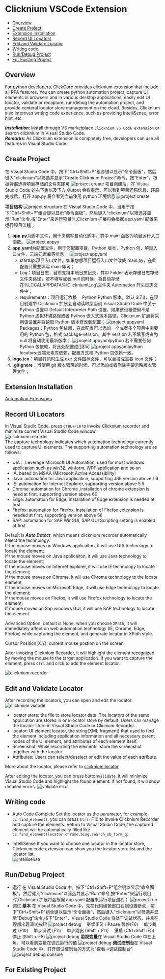 # Clicknium VSCode Extension<!-- {docsify-ignore-all} -->

- [Overview](#overview)
- [Create Project](#create-project)
- [Extension Installation](#extension-installation)
- [Record UI Locators](#record-ui-locators)
- [Edit and Validate Locator](#edit-and-validate-locator)
- [Writing code](#writing-code)
- [Run/Debug Project](#rundebug-project)
- [For Existing Project](#for-existing-project)

## Overview
For python developers, ClickCorp provides clicknium extension that include all RPA features. 
 You can create python automation project, capture UI elements in browsers and in various desktop applications, easily edit UI locator, validate or recapture, run/debug the automation project, and provide centeral locator store management on the cloud.
 Besides, Clicknium also improves writing code experience, such as providing IntelliSense, error hint, etc.

***Installation​***: Install through VS marketplace `Clicknium VS Code extension` or search clicknium in Visual Studio Code.  
***Remarks***: As Clicknium extension is completely free, developers can use all features in Visual Studio Code.

## Create Project

在 Visual Studio Code 中，按下"Ctrl+Shift+P"组合键以显示"命令面板"，然后键入"clicknium"以筛选并显示"Create Clicknium Project"命令。按"Enter"，根据弹窗选择项目存储的文件夹即可
![project create](../img/project_create.gif)
项目创建后，在 Visual Studio Code 的右下角以及下方 Output 会有提示，可以看到项目还原信息，还原完成后，打开 app.py 将会看到当前使用 python 环境信息
![project create](../img/create_project_apppy_env.png)

**项目结构**
![project structure](../img/create_project_1.png)
在 Visual Studio Code 中，当用于按下"Ctrl+Shift+P"组合键以显示“命令面板”，然后键入"clicknium"以筛选并显示"Run"命令,按"Enter"来运行项目时,Clicknium 扩展将会根据 app.yaml 配置来运行项目流程；

1. **app.py**为脚本文件，用于您编写自动化脚本，其中 main 函数为项目运行入口函数。
   ![project appyy](../img/create_project_apppy.png)
2. **app.yaml**为配置文件，用于您配置项目，Python 版本，Python 包，项目入口文件，云端元素库等信息，
   ![project appyaml](../img/create_project_appyaml.png)
   - startUp:项目入口文件，如果您想项目运行入口文件改成 main.py，在此配置只需要填写 main 即可；
   - Log：项目日志，目前支持本地日志记录，其中 Folder 表示存储日志存储文件夹路径，若不填写或者 null 的时候，将自动存储在%LOCALAPPDATA%\Clicknium\Log\文件夹 Automation 开头日志文件中；
   - requirements：项目运行依赖
     &emsp;Python:Python 版本，默认 3.7.0，在项目创建中 Clicknium 扩展会自动读取您当前 Visual Studio Code 中关于 Python 设置中 Default Interpreter Path 设置，如果该设置使用不是 Python 虚拟环境路径或者 Python 嵌入式版本路径，Clicknium 扩展将采用该设置并将读取 Python 版本修改到配置；
     ![project appyaml](../img/create_project_appyaml_python_config.png)
     &emsp;Packages：Python 包依赖，在此配置可以添加一个或者多个项目中需要用的 Python 包，格式 package-version，其中 version 若不填写或者为 null 将自动使用最新版本；
     ![project appyamlpython](../img/create_project_appyaml_python.png)
     若不需要任何 Python 包依赖，将此处配置成[]即可
     ![project appyamlpython](../img/create_project_appyaml_python_clear.png)
     &emsp;locators:云端元素库依赖，配置方式和 Python 包依赖一致。
3. **logo.ico**：项目打包时生成 exe 文件图标文件，可以替换成需要 icon 文件；
4. **.gitignore**：当使用 git 版本管理的时候，可以添加或者删除需要忽略版本管理文件；

## Extension Installation
[Automation Extensions](./doc/developtools/extensions/extensions.md)

## Record UI Locators
In Visual Studio Code, press `CTRL+F10` to invoke Clicknium recorder and minimize current Visual Studio Code window.  
![clicknium recorder](../img/recorder_main.png)  
The capture technology indicates which automation technology currently used to capture UI elements. The supporting automation technology are as follows:
- UIA： Leverage Microsoft UI Automation, used for most windows application such as win32, winform, WPF application and so on
- IA: based on MSAA (Microsoft Active Accessibility)
- Java: automation for Java application, supporting JRE version above 1.6
- IE: automation for Internet Explorer, supporting version above 5.5 
- Chrome: automation for Chrome ,installation of chrome extension is need at first, supporting version above 60
- Edge: automation for Edge, installation of Edge extension is needed at first
- Firefox: automation for Firefox, installation of Firefox extension is needed at first, supporting version above 56
- SAP: automation for SAP WinGUI, SAP GUI Scripting setting is enabled at first 
  
Default is ***Auto Detect***, which means clicknium recorder automatically select the technology:  
If the mouse moves on Windows applicaiton, it will use UIA technology to locate the element;   
If the mouse moves on Java applicaiton, it will use Java technology to locate the element;   
If the mouse moves on Internet explorer, it will use IE technology to locate the element;   
If the mouse moves on Chrome, it will use Chrome technology to the locate element;   
If the mouse moves on Microsoft Edge, it will use Edge technology to locate the element;   
If themouse moves on Firefox, it will use Firefox technology to locate the element;   
If mouse moves on Sap windows GUI, it will use SAP technology to locate the element

Advanced Option: default is None, when you choose `XPath`, it will immediately affect on web automation technology (IE, Chrome, Edge, Firefox) while capturing the element, and generate locator in XPath style.

Cursor Position(X,Y): current mouse postion on the screen

After invoking Clicknium Recorder, it will highlight the element recognized by moving the mouse to the target application. 
If you want to capture the element, press `Ctrl` and click to add  the element locator.

![clicknium recorder](../img/record1.gif) 

## Edit and Validate Locator
After recording the locators, you can open and edit the locator. 
![clicknium vscode](../img/main.png)

- locator store: the file to store locator data. The locators of the same application are stored in one locator store by default. Users can manage the locator store in Visual Studio Code or Clicnium Recorder.
- locator: UI element locator, the string(XML fragment) that used to find the element including application information and all necessary parent nodes of the UI element, and  attributes of each element itself.
- Screenshot: While recording the elements, store the screenshot together with the locator
- Attributes: Users can select/deselect or edit the value of each attribute.

More about the locator, please refer to [clicknium locator](./doc/automation/locator.md)

After editing the locator, you can press button`Validate`, it will minimize Visual Studio Code and highlight the found element. If not found, it will show detailed errors.
![validate error](../img/validate_err.png)

## Writing code
- Auto Code Complete
Set the locator as the parameter, for example, `cc.find_element(`, you can press `Ctrl`+F10 to invoke Clicknium Recorder and capture the elements. Return to Visual Studio Code, the captured element will be automatically filled like `cc.find_element(locator.chrome.bing.search_sb_form_q)`

- IntelliSense
If you want to choose one locator in the locator store, Clicknium code extension can show you the locator store list and the locator list.  
![intellisense](../img/intelliSense.png)
## Run/Debug Project

- 运行
  在 Visual Studio Code 中，按下"Ctrl+Shift+P"组合键以显示“命令面板”，然后键入"clicknium"以筛选并显示"Run"命令,按"Enter"来运行项目时,Clicknium 扩展将会根据 app.yaml 配置来运行项目流程；
  ![project run](../img/run_project.gif)
- 调试
  **基本**
  在 Visual Studio Code 中，先在代码编辑窗口右侧设置断点，按下"Ctrl+Shift+P"组合键以显示“命令面板”，然后键入"clicknium"以筛选并显示"Debug"命令,按下"Enter"，Visual Studio Code 将处于调试状态，并且在顶部出现调试按钮
  ![project debug](../img/debug_project_3.png)
  &emsp;继续(F5) / Pause 暂停(F6)
  &emsp;单步跳过 (F10)
  &emsp;单步调试 (F11)
  &emsp;单步跳出 (Shift + F11)
  &emsp;重启 (Ctrl+Shift+F5)
  &emsp;停止 (Shift + F5)
  ![project debug](../img/debug_project.gif)
  **监视变量**在 Visual Studio Code 中左上角，可以看到变量在调式运行的值
  ![project debug](../img/debug_project_1.png)
  **调试控制台**在 Visual Studio Code 中，打开调试控制台的方式为"查看->调试控制台"
  ![project debug console](../img/debug_project_2.png)

## For Existing Project
